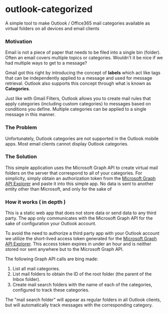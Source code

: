 # outlook-categorized
A simple tool to make Outlook / Office365 mail categories available as virtual folders on all devices and email clients

### Motivation
Email is not a piece of paper that needs to be filed into a single bin (folder). Often an email covers multiple topics or categories. Wouldn't it be nice if we had multiple ways to get to a message?

Gmail got this right by introducing the concept of **labels** which act like tags that can be independently applied to a message and used for message retrieval. Outlook also supports this concept through what is known as **Categories**.

Just like with Gmail Filters, Outlook allows you to create mail rules that apply categories (including custom categories) to messages based on conditions you define. Multiple categories can be applied to a single message in this manner.

### The Problem
Unfortunately, Outlook categories are not supported in the Outlook mobile apps. Most email clients cannot display Outlook categories.

### The Solution

This simple application uses the Microsoft Graph API to create virtual mail folders on the server that correspond to all of your categories. For simplicity, simply obtain an authorization token from the [Microsoft Graph API Explorer](https://developer.microsoft.com/graph/graph-explorer?wt.mc_id=outlookcategorized-github-beverst) and paste it into this simple app. No data is sent to another entity other than Microsoft, and only for the sake of 

### How it works ( in depth )

This is a static web app that does not store data or send data to any third party. The app only communicates with the Microsoft Graph API for the sake of configuration your Outlook account.

To avoid the need to authorize a third party app with your Outlook account we utilize the short-lived access token generated for the [Microsoft Graph API Explorer](https://developer.microsoft.com/graph/graph-explorer?wt.mc_id=outlookcategorized-github-beverst). This access token expires in under an hour and is neither stored nor sent anywhere but to the Microsoft Graph API.

The following Graph API calls are bing made:
1. List all mail categories.
1. List mail folders to obtain the ID of the root folder (the parent of the Inbox folder).
1. Create mail search folders with the name of each of the categories, configured to track these categories.

The "mail search folder" will appear as regular folders in all Outlook clients, but will automatically track messages with the corresponding category.
